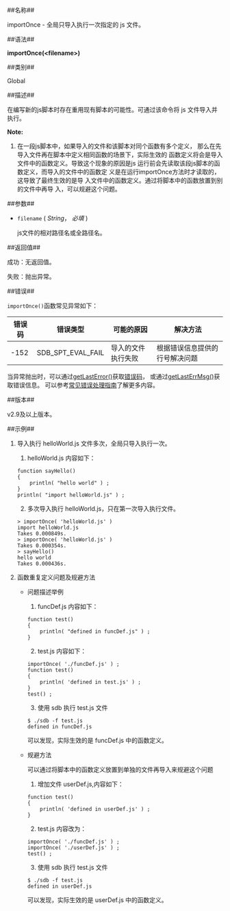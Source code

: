 
##名称##

importOnce - 全局只导入执行一次指定的 js 文件。

##语法##

**importOnce(\<filename\>)**

##类别##

Global

##描述##


在编写新的js脚本时存在重用现有脚本的可能性。可通过该命令将 js 文件导入并执行。


**Note:**   

1. 在一段js脚本中，如果导入的文件和该脚本对同个函数有多个定义，
   那么在先导入文件再在脚本中定义相同函数的场景下，实际生效的
   函数定义将会是导入文件中的函数定义。导致这个现象的原因是js
   运行前会先读取该段js脚本的函数定义，而导入的文件中的函数定
   义是在运行importOnce方法时才读取的，这导致了最终生效的是导
   入文件中的函数定义。通过将脚本中的函数放置到别的文件中再导
   入，可以规避这个问题。

##参数##

* `filename` ( *String*， *必填* )

	js文件的相对路径名或全路径名。

##返回值##

成功：无返回值。

失败：抛出异常。

##错误##

`importOnce()`函数常见异常如下：

| 错误码 | 错误类型 | 可能的原因 | 解决方法 |
| ------ | --- | ------ | ------ |
| -152 | SDB_SPT_EVAL_FAIL | 导入的文件执行失败| 根据错误信息提供的行号解决问题	|

当异常抛出时，可以通过[getLastError()](manual/Manual/Sequoiadb_Command/Global/getLastError.md)获取[错误码](manual/Manual/Sequoiadb_error_code.md)，
或通过[getLastErrMsg()](manual/Manual/Sequoiadb_Command/Global/getLastErrMsg.md)获取错误信息。
可以参考[常见错误处理指南](manual/FAQ/faq_sdb.md)了解更多内容。

##版本##

v2.9及以上版本。

##示例##

1. 导入执行 helloWorld.js 文件多次，全局只导入执行一次。

    1) helloWorld.js 内容如下：

    ```lang-javascript
    function sayHello()
    {
        println( "hello world" ) ;
    }
    println( "import helloWorld.js" ) ;
    ```

    2) 多次导入执行 helloWorld.js，只在第一次导入执行文件。

	```lang-javascript
	> importOnce( 'helloWorld.js' )
    import helloWorld.js
    Takes 0.000849s.
    > importOnce( 'helloWorld.js' )
    Takes 0.000354s.
    > sayHello()
    hello world
    Takes 0.000436s.
 	```

2. 函数重复定义问题及规避方法
   
    * 问题描述举例

        1) funcDef.js 内容如下：

        ```lang-javascript
        function test()
        {
            println( "defined in funcDef.js" ) ;
        }  
        ```

        2) test.js 内容如下：

        ```lang-javascript
        importOnce( './funcDef.js' ) ;
        function test()
        {
            println( 'defined in test.js' ) ;
        }
        test() ;
        ```

        3) 使用 sdb 执行 test.js 文件

        ```lang-bash
        $ ./sdb -f test.js 
        defined in funcDef.js
        ```

        可以发现，实际生效的是 funcDef.js 中的函数定义。

    * 规避方法

        可以通过将脚本中的函数定义放置到单独的文件再导入来规避这个问题

        1) 增加文件 userDef.js,内容如下：

        ```lang-javascript
        function test()
        {
            println( 'defined in userDef.js' ) ;
        }
        ```

        2) test.js 内容改为：

        ```lang-javascript
        importOnce( './funcDef.js' ) ;
        importOnce( './userDef.js' ) ;
        test() ;
        ```

        3) 使用 sdb 执行 test.js 文件

        ```lang-bash
        $ ./sdb -f test.js
        defined in userDef.js
        ```

        可以发现，实际生效的是 userDef.js 中的函数定义。